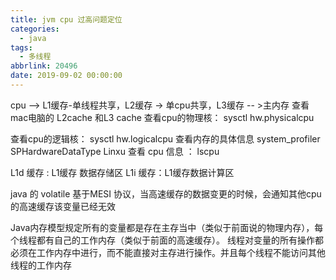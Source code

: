 ```yaml
---
title: jvm cpu 过高问题定位
categories:
  - java
tags:
  - 多线程
abbrlink: 20496
date: 2019-09-02 00:00:00
---
```

cpu  --> L1缓存-单线程共享，L2缓存 -> 单cpu共享，L3缓存 -- >主内存
查看 mac电脑的 L2cache 和L3 cache
查看cpu的物理核：
sysctl hw.physicalcpu

查看cpu的逻辑核：
sysctl hw.logicalcpu
查看内存的具体信息
system_profiler SPHardwareDataType
Linxu 查看 cpu 信息 ： lscpu

L1d 缓存 : L1缓存 数据存储区
L1i 缓存：L1缓存数据计算区



java 的 volatile 基于MESI 协议，当高速缓存的数据变更的时候，会通知其他cpu的高速缓存该变量已经无效

Java内存模型规定所有的变量都是存在主存当中（类似于前面说的物理内存），每个线程都有自己的工作内存（类似于前面的高速缓存）。
线程对变量的所有操作都必须在工作内存中进行，而不能直接对主存进行操作。并且每个线程不能访问其他线程的工作内存
